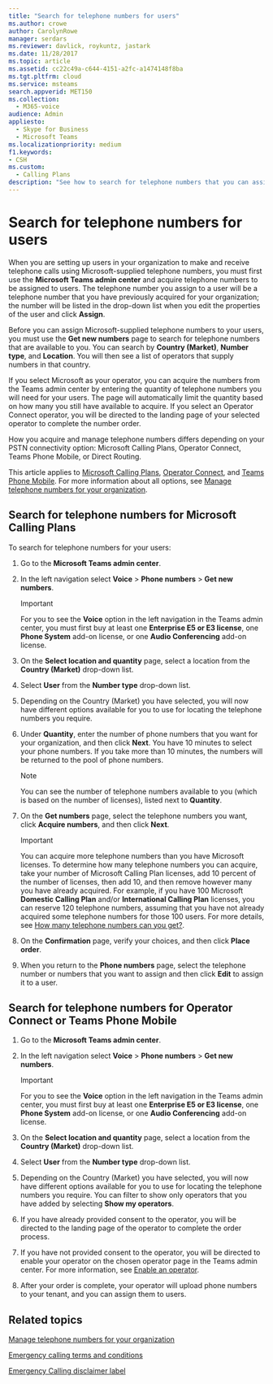 ```yaml
---
title: "Search for telephone numbers for users"
ms.author: crowe
author: CarolynRowe
manager: serdars
ms.reviewer: davlick, roykuntz, jastark
ms.date: 11/28/2017
ms.topic: article
ms.assetid: cc22c49a-c644-4151-a2fc-a1474148f8ba
ms.tgt.pltfrm: cloud
ms.service: msteams
search.appverid: MET150
ms.collection: 
  - M365-voice
audience: Admin
appliesto: 
  - Skype for Business
  - Microsoft Teams
ms.localizationpriority: medium
f1.keywords:
- CSH
ms.custom: 
  - Calling Plans
description: "See how to search for telephone numbers that you can assign to your users, by country or region and city, and specify the quantity of numbers you need."
---
```


# Search for telephone numbers for users

When you are setting up users in your organization to make and receive telephone calls using Microsoft-supplied telephone numbers, you must first use the **Microsoft Teams admin center** and acquire telephone numbers to be assigned to users. The telephone number you assign to a user will be a telephone number that you have previously acquired for your organization; the number will be listed in the drop-down list when you edit the properties of the user and click **Assign**.
  
Before you can assign Microsoft-supplied telephone numbers to your users, you must use the **Get new numbers** page to search for telephone numbers that are available to you. You can search by **Country (Market)**, **Number type**, and **Location**. You will then see a list of operators that supply numbers in that country.

If you select Microsoft as your operator, you can acquire the numbers from the Teams admin center by entering the quantity of telephone numbers you will need for your users. The page will automatically limit the quantity based on how many you still have available to acquire. If you select an Operator Connect operator, you will be directed to the landing page of your selected operator to complete the number order.

How you acquire and manage telephone numbers differs depending on your PSTN connectivity option: Microsoft Calling Plans, Operator Connect, Teams Phone Mobile, or Direct Routing.

This article applies to [Microsoft Calling Plans](#search-for-telephone-numbers-for-microsoft-calling-plans), [Operator Connect](#search-for-telephone-numbers-for-operator-connect-or-teams-phone-mobile), and [Teams Phone Mobile](#search-for-telephone-numbers-for-operator-connect-or-teams-phone-mobile). For more information about all options, see [Manage telephone numbers for your organization](/microsoftteams/manage-phone-numbers-landing-page).

## Search for telephone numbers for Microsoft Calling Plans

To search for telephone numbers for your users:
  
1. Go to the **Microsoft Teams admin center**.

2. In the left navigation select **Voice** > **Phone numbers** > **Get new numbers**.
  
    > [!IMPORTANT]
    > For you to see the **Voice** option in the left navigation in the Teams admin center, you must first buy at least one **Enterprise E5 or E3 license**, one **Phone System** add-on license, or one **Audio Conferencing** add-on license.  

3. On the **Select location and quantity** page, select a location from the **Country (Market)** drop-down list.

4. Select **User** from the **Number type** drop-down list.

5. Depending on the Country (Market) you have selected, you will now have different options available for you to use for locating the telephone numbers you require.  

6. Under **Quantity**, enter the number of phone numbers that you want for your organization, and then click **Next**. You have 10 minutes to select your phone numbers. If you take more than 10 minutes, the numbers will be returned to the pool of phone numbers.

    > [!NOTE]
    > You can see the number of telephone numbers available to you (which is based on the number of licenses), listed next to **Quantity**.
  
7. On the **Get numbers** page, select the telephone numbers you want, click **Acquire numbers**, and then click **Next**.

    > [!IMPORTANT]
    > You can acquire more telephone numbers than you have Microsoft licenses. To determine how many telephone numbers you can acquire, take your number of Microsoft Calling Plan licenses, add 10 percent of the number of licenses, then add 10, and then remove however many you have already acquired. For example, if you have 100 Microsoft **Domestic Calling Plan** and/or **International Calling Plan** licenses, you can reserve 120 telephone numbers, assuming that you have not already acquired some telephone numbers for those 100 users. For more details, see [How many telephone numbers can you get?](./how-many-phone-numbers-can-you-get.md).

8. On the **Confirmation** page, verify your choices, and then click **Place order**.

9. When you return to the **Phone numbers** page, select the telephone number or numbers that you want to assign and then click **Edit** to assign it to a user.

## Search for telephone numbers for Operator Connect or Teams Phone Mobile

1. Go to the **Microsoft Teams admin center**.

2. In the left navigation select **Voice** > **Phone numbers** > **Get new numbers**.
  
    > [!IMPORTANT]
    > For you to see the **Voice** option in the left navigation in the Teams admin center, you must first buy at least one **Enterprise E5 or E3 license**, one **Phone System** add-on license, or one **Audio Conferencing** add-on license.  

3. On the **Select location and quantity** page, select a location from the **Country (Market)** drop-down list.

4. Select **User** from the **Number type** drop-down list.

5. Depending on the Country (Market) you have selected, you will now have different options available for you to use for locating the telephone numbers you require. You can filter to show only operators that you have added by selecting **Show my operators**.

6. If you have already provided consent to the operator, you will be directed to the landing page of the operator to complete the order process.

7. If you have not provided consent to the operator, you will be directed to enable your operator on the chosen operator page in the Teams admin center. For more information, see [Enable an operator](operator-connect-configure.md#enable-an-operator).

8. After your order is complete, your operator will upload phone numbers to your tenant, and you can assign them to users.  

## Related topics

[Manage telephone numbers for your organization](manage-phone-numbers-landing-page.md)

[Emergency calling terms and conditions](./emergency-calling-terms-and-conditions.md)

[Emergency Calling disclaimer label](https://github.com/MicrosoftDocs/OfficeDocs-SkypeForBusiness/blob/live/Teams/downloads/emergency-calling/emergency-calling-label-(en-us)-(v.1.0).zip?raw=true)

